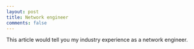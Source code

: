 ```yaml
---
layout: post
title: Network engineer
comments: false
---
```

This article would tell you my industry experience as a network engineer.



